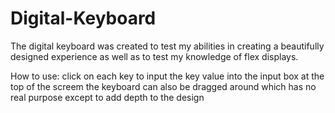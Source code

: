 # Digital-Keyboard

The digital keyboard was created to test my abilities in creating a beautifully designed experience as well as to test my knowledge of flex displays. 

How to use:
click on each key to input the key value into the input box at the top of the screem
the keyboard can also be dragged around which has no real purpose except to add depth to the design
